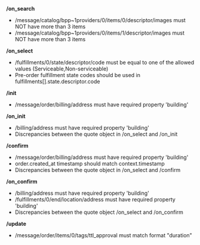 **/on_search**
- /message/catalog/bpp~1providers/0/items/0/descriptor/images must NOT have more than 3 items
- /message/catalog/bpp~1providers/0/items/1/descriptor/images must NOT have more than 3 items

**/on_select**
- /fulfillments/0/state/descriptor/code must be equal to one of the allowed values (Serviceable,Non-serviceable)
- Pre-order fulfillment state codes should be used in fulfillments[].state.descriptor.code

**/init**
- /message/order/billing/address must have required property 'building'


**/on_init**
- /billing/address must have required property 'building'
- Discrepancies between the quote object in /on_select and /on_init

**/confirm**
- /message/order/billing/address must have required property 'building'
- order.created_at timestamp should match context.timestamp
- Discrepancies between the quote object in /on_select and /confirm

**/on_confirm**
- /billing/address must have required property 'building'
- /fulfillments/0/end/location/address must have required property 'building'
- Discrepancies between the quote object /on_select and /on_confirm

**/update**
- /message/order/items/0/tags/ttl_approval must match format "duration"




